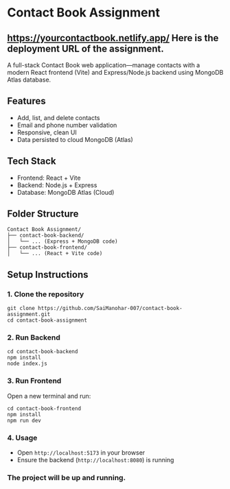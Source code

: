 
# Contact Book Assignment
## https://yourcontactbook.netlify.app/   Here is the deployment URL of the assignment.

A full-stack Contact Book web application—manage contacts with a modern React frontend (Vite) and Express/Node.js backend using MongoDB Atlas database.

## Features

- Add, list, and delete contacts
- Email and phone number validation
- Responsive, clean UI
- Data persisted to cloud MongoDB (Atlas)

## Tech Stack

- Frontend: React + Vite
- Backend: Node.js + Express
- Database: MongoDB Atlas (Cloud)

## Folder Structure

```
Contact Book Assignment/
├── contact-book-backend/
│   └── ... (Express + MongoDB code)
├── contact-book-frontend/
│   └── ... (React + Vite code)
```

## Setup Instructions

### 1. Clone the repository

```
git clone https://github.com/SaiManohar-007/contact-book-assignment.git
cd contact-book-assignment
```

### 2. Run Backend

```
cd contact-book-backend
npm install
node index.js
```



### 3. Run Frontend

Open a new terminal and run:

```
cd contact-book-frontend
npm install
npm run dev
```

### 4. Usage

- Open `http://localhost:5173` in your browser
- Ensure the backend (`http://localhost:8080`) is running


### The project will be up and running. 

